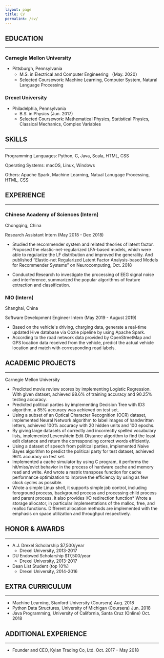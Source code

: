 ```yaml
---
layout: page
title: CV
permalink: /cv/
---
```


## EDUCATION

---

### Carnegie Mellon University

* Pittsburgh, Pennsylvania
  * M.S. in Electrical and Computer Engineering  （May. 2020）
  * Selected Coursework: Machine Learning, Computer System, Natural Language Processing

### Drexel University

* Philadelphia, Pennsylvania
  * B.S. in Physics (Jun. 2017)
  * Selected Coursework: Mathematical Physics, Statistical Physics, Classical Mechanics, Complex Variables

## SKILLS

---

Programming Languages: Python, C, Java, Scala, HTML, CSS

Operating Systems: macOS, Linux, Windows

Others: Apache Spark, Machine Learning, Natual Lanugage Processing, HTML, CSS

## EXPERIENCE

---

### Chinese Academy of Sciences (Intern)

Chongqing, China

Research Assistant Intern      (May 2018 - Dec 2018)

* Studied the recommender system and related theories of latent factor. Proposed the elastic-net-regularized LFA-based models, which were able to regularize the LF distribution and improved the generality. And published “Elastic-net Regularized Latent Factor Analysis-based Models for Recommender Systems” on Neurocomputing, Oct. 2018
  
* Conducted Research to investigate the processing of EEG signal noise and interference, summarized the popular algorithms of feature extraction and classification.

### NIO (Intern)

Shanghai, China

Software Development Engineer Intern (May 2019 - August 2019)

* Based on the vehicle's driving, charging data, generate a real-time updated Hive database via Oozie pipeline by using Apache Spark.
* According to the road network data provided by OpenStreetMap and GPS location data received from the vehicle, predict the actual vehicle location and match with corresponding road labels.

## ACADEMIC PROJECTS

---

Carnegie Mellon University

* Predicted movie review scores by implementing Logistic Regression. With given dataset, achieved 98.6% of training accuracy and 90.25% testing accuracy.
* Predicted political parties by implementing Decision Tree with ID3 algorithm, a 85% accuracy was achieved on test set.
* Using a subset of an Optical Character Recognition (OCR) dataset, implemented Neural Network algorithm to label images of handwritten letters, achieved 100% accuracy with 20 hidden units and 100 epochs.
* By giving large datasets of correctly and incorrectly spelled vocabulary lists, implemented Levenshtein Edit-Distance algorithm to find the least edit distance and return the corresponding correct words efficiently.
* Using a dataset of speech from political parties, implemented Naive Bayes algorithm to predict the political party for test dataset, achieved 96% accuracy on test set.
* Implemented a cache simulator by using C program, it performs the hit/miss/evict behavior in the process of hardware cache and memory read and write. And wrote a matrix transpose function for cache performance optimization to improve the efficiency by using as few clock cycles as possible.
* Wrote a simple Linux shell, it supports simple job control, including foreground process, background process and processing child process and parent process, it also provides I/O redirection function* Wrote a storage allocator, in particular implementations of the malloc, free, and realloc functions. Different allocation methods are implemented with the emphasis on space utilization and throughput respectively.

## HONOR & AWARDS

---


* A.J. Drexel Scholarship $7,500/year
  * Drexel University, 2013-2017
* DU Endowed Scholarship $17,500/year
  * Drexel University, 2013-2017
* Dean List Student (top 10%)
  * Drexel University, 2014-2016

## EXTRA CURRICULUM

---

* Machine Learning, Stanford University (Coursera) Aug.  2018
* Python Data Structures, University of Michigan (Coursera) Jun. 2018
* Java Programming, University of California, Santa Cruz (Online) Oct. 2018

## ADDITIONAL EXPERIENCE

---

* Founder and CEO, Kylan Trading Co, Ltd. Oct. 2017 – May  2018
